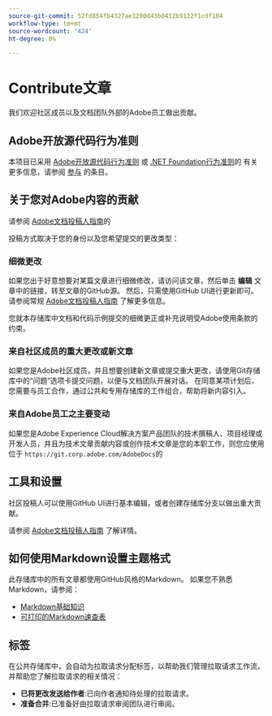 ```yaml
---
source-git-commit: 52fd854fb4327ae1280d43b0412b9122f1cdf104
workflow-type: tm+mt
source-wordcount: '424'
ht-degree: 0%

---
```

# Contribute文章

我们欢迎社区成员以及文档团队外部的Adobe员工做出贡献。

## Adobe开放源代码行为准则

本项目已采用 [Adobe开放源代码行为准则](code-of-conduct.md) 或 [.NET Foundation行为准则](https://dotnetfoundation.org/code-of-conduct)的 有关更多信息，请参阅 [参与](contributing.md) 的条目。

## 关于您对Adobe内容的贡献

请参阅 [Adobe文档投稿人指南](https://experienceleague.adobe.com/docs/contributor/contributor-guide/introduction.html?lang=zh-Hans)的

投稿方式取决于您的身份以及您希望提交的更改类型：

### 细微更改

如果您出于好意想要对某篇文章进行细微修改，请访问该文章，然后单击 **编辑** 文章中的链接，转至文章的GitHub源。 然后，只需使用GitHub UI进行更新即可。 请参阅常规 [Adobe文档投稿人指南](https://experienceleague.adobe.com/docs/contributor/contributor-guide/introduction.html?lang=zh-Hans) 了解更多信息。

您就本存储库中文档和代码示例提交的细微更正或补充说明受Adobe使用条款的约束。

### 来自社区成员的重大更改或新文章

如果您是Adobe社区成员，并且想要创建新文章或提交重大更改，请使用Git存储库中的“问题”选项卡提交问题，以便与文档团队开展对话。 在同意某项计划后，您需要与员工合作，通过公共和专用存储库的工作组合，帮助将新内容引入。

<!--
If you submit a pull request with significant changes to documentation and code examples, you'll see a message in the pull request asking you to submit an online contribution license agreement (CLA). We need you to complete the online form before we can review your pull request.
-->

### 来自Adobe员工之主要变动

如果您是Adobe Experience Cloud解决方案产品团队的技术撰稿人、项目经理或开发人员，并且为技术文章贡献内容或创作技术文章是您的本职工作，则您应使用位于 `https://git.corp.adobe.com/AdobeDocs`的

<!--Employees from other parts of the Adobe world should use the public repo for minor updates.-->

## 工具和设置

社区投稿人可以使用GitHub UI进行基本编辑，或者创建存储库分支以做出重大贡献。

请参阅 [Adobe文档投稿人指南](https://experienceleague.adobe.com/docs/contributor/contributor-guide/introduction.html?lang=zh-Hans) 了解详情。

## 如何使用Markdown设置主题格式

此存储库中的所有文章都使用GitHub风格的Markdown。 如果您不熟悉Markdown，请参阅：

* [Markdown基础知识](https://help.github.com/articles/getting-started-with-writing-and-formatting-on-github/)
* [可打印的Markdown速查表](https://guides.github.com/pdfs/markdown-cheatsheet-online.pdf)

## 标签

在公共存储库中，会自动为拉取请求分配标签，以帮助我们管理拉取请求工作流，并帮助您了解拉取请求的相关情况：

* **已将更改发送给作者**:已向作者通知待处理的拉取请求。
* **准备合并**:已准备好由拉取请求审阅团队进行审阅。
